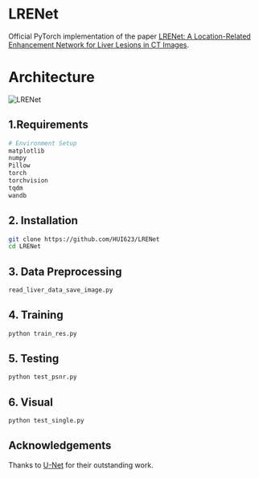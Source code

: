 # LRENet
Official PyTorch implementation of the paper [LRENet: A Location-Related Enhancement Network for Liver Lesions in CT Images](https://iopscience.iop.org/article/10.1088/1361-6560/ad1d6b/meta).

# Architecture

![LRENet](https://github.com/HUI623/Loss_RLM/blob/main/Architecture.png)
## 1.Requirements
```bash
# Environment Setup  
matplotlib
numpy
Pillow
torch
torchvision
tqdm
wandb
```
## 2. Installation
```bash
git clone https://github.com/HUI623/LRENet 
cd LRENet 
```
## 3. Data Preprocessing

```bash
read_liver_data_save_image.py
```

## 4. Training
```bash
python train_res.py
```
## 5. Testing
```bash
python test_psnr.py
```
## 6. Visual
```bash
python test_single.py
```
## Acknowledgements
Thanks to [U-Net](https://github.com/milesial/Pytorch-UNet/tree/master) for their outstanding work.

